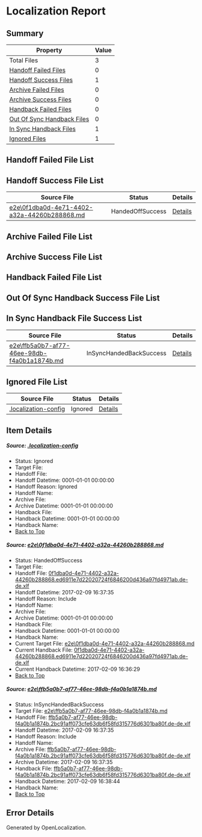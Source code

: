 # <a name='report-top'></a> Localization Report

## Summary
 Property | Value 
 -------- | ----- 
 Total Files | 3
[ Handoff Failed Files ](#handoff-failed-list)| 0
[ Handoff Success Files ](#handoff-success-list)| 1
[ Archive Failed Files ](#archive-failed-list)| 0
[ Archive Success Files ](#archive-success-list)| 0
[ Handback Failed Files ](#handback-failed-list)| 0
[ Out Of Sync Handback Files ](#outofsync-handback-success-list)| 0
[ In Sync Handback Files ](#insync-handback-success-list)| 1
[ Ignored Files ](#ignored-list)| 1

## <a name='handoff-failed-list'></a> Handoff Failed File List

## <a name='handoff-success-list'></a> Handoff Success File List
 Source File | Status | Details 
 ----------- | ------ | ------- 
 [e2e\0f1dba0d-4e71-4402-a32a-44260b288868.md](https://github.com/OpenLocalizationTestOrg/ol-test0/blob/b404e883d6364b12b4306ce31f2c67216917d504/e2e/0f1dba0d-4e71-4402-a32a-44260b288868.md) | HandedOffSuccess | [Details](#849ddd42a7ea2b9afe885b25168270e1db4b83c91)

## <a name='archive-failed-list'></a> Archive Failed File List

## <a name='archive-success-list'></a> Archive Success File List

## <a name='handback-failed-list'></a> Handback Failed File List

## <a name='outofsync-handback-success-list'></a> Out Of Sync Handback Success File List

## <a name='insync-handback-success-list'></a> In Sync Handback File Success List
 Source File | Status | Details 
 ----------- | ------ | ------- 
 [e2e\ffb5a0b7-af77-46ee-98db-f4a0b1a1874b.md](https://github.com/OpenLocalizationTestOrg/ol-test0/blob/b404e883d6364b12b4306ce31f2c67216917d504/e2e/ffb5a0b7-af77-46ee-98db-f4a0b1a1874b.md) | InSyncHandedBackSuccess | [Details](#83b957e0eb6364424891aabba9622273ac0961ec2)

## <a name='ignored-list'></a> Ignored File List
 Source File | Status | Details 
 ----------- | ------ | ------- 
 [.localization-config](https://github.com/OpenLocalizationTestOrg/ol-test0/blob/b404e883d6364b12b4306ce31f2c67216917d504/.localization-config) | Ignored | [Details](#cb0632cf59c1387fc1742bfb9fa3c47f87e2e5c90)

## Item Details
##### <a name='cb0632cf59c1387fc1742bfb9fa3c47f87e2e5c90'></a> Source: [.localization-config](https://github.com/OpenLocalizationTestOrg/ol-test0/blob/b404e883d6364b12b4306ce31f2c67216917d504/.localization-config)
* Status: Ignored
* Target File: 
* Handoff File: 
* Handoff Datetime: 0001-01-01 00:00:00
* Handoff Reason: Ignored
* Handoff Name: 
* Archive File: 
* Archive Datetime: 0001-01-01 00:00:00
* Handback File: 
* Handback Datetime: 0001-01-01 00:00:00
* Handback Name: 
* [Back to Top](#report-top)

##### <a name='849ddd42a7ea2b9afe885b25168270e1db4b83c91'></a> Source: [e2e\0f1dba0d-4e71-4402-a32a-44260b288868.md](https://github.com/OpenLocalizationTestOrg/ol-test0/blob/b404e883d6364b12b4306ce31f2c67216917d504/e2e/0f1dba0d-4e71-4402-a32a-44260b288868.md)
* Status: HandedOffSuccess
* Target File: 
* Handoff File: [0f1dba0d-4e71-4402-a32a-44260b288868.ed6911e7d22020724f6846200d436a97fd4971ab.de-de.xlf](https://github.com/OpenLocalizationTestOrg/ol-test0-handoff/blob/08da03f1718b3d2c860e235bf30b31a06c6ada9f/ol-handoff/OpenLocalizationTestOrg/ol-test0-dede/shujia/ht/0f1dba0d-4e71-4402-a32a-44260b288868.ed6911e7d22020724f6846200d436a97fd4971ab.de-de.xlf)
* Handoff Datetime: 2017-02-09 16:37:35
* Handoff Reason: Include
* Handoff Name: 
* Archive File: 
* Archive Datetime: 0001-01-01 00:00:00
* Handback File: 
* Handback Datetime: 0001-01-01 00:00:00
* Handback Name: 
* Current Target File: [e2e\0f1dba0d-4e71-4402-a32a-44260b288868.md](https://github.com/OpenLocalizationTestOrg/ol-test0-dede/blob/bb9dab9594f256e32d8769b25579b682726cc650/e2e/0f1dba0d-4e71-4402-a32a-44260b288868.md)
* Current Handback File: [0f1dba0d-4e71-4402-a32a-44260b288868.ed6911e7d22020724f6846200d436a97fd4971ab.de-de.xlf](https://github.com/OpenLocalizationTestOrg/ol-test0-handback/blob/2c2e8387a3244b3b2986ea1b2f672d387db6f801/ol-handback/OpenLocalizationTestOrg/ol-test0-dede/shujia/ht/0f1dba0d-4e71-4402-a32a-44260b288868.ed6911e7d22020724f6846200d436a97fd4971ab.de-de.xlf)
* Current Handback Datetime: 2017-02-09 16:36:29
* [Back to Top](#report-top)

##### <a name='83b957e0eb6364424891aabba9622273ac0961ec2'></a> Source: [e2e\ffb5a0b7-af77-46ee-98db-f4a0b1a1874b.md](https://github.com/OpenLocalizationTestOrg/ol-test0/blob/b404e883d6364b12b4306ce31f2c67216917d504/e2e/ffb5a0b7-af77-46ee-98db-f4a0b1a1874b.md)
* Status: InSyncHandedBackSuccess
* Target File: [e2e\ffb5a0b7-af77-46ee-98db-f4a0b1a1874b.md](https://github.com/OpenLocalizationTestOrg/ol-test0-dede/blob/752b45d815ec1560f4ccae7b560c5653848f3dde/e2e/ffb5a0b7-af77-46ee-98db-f4a0b1a1874b.md)
* Handoff File: [ffb5a0b7-af77-46ee-98db-f4a0b1a1874b.2bc91aff073cfe63db6f58fd315776d6301ba80f.de-de.xlf](https://github.com/OpenLocalizationTestOrg/ol-test0-handoff/blob/08da03f1718b3d2c860e235bf30b31a06c6ada9f/ol-handoff/OpenLocalizationTestOrg/ol-test0-dede/shujia/ht/ffb5a0b7-af77-46ee-98db-f4a0b1a1874b.2bc91aff073cfe63db6f58fd315776d6301ba80f.de-de.xlf)
* Handoff Datetime: 2017-02-09 16:37:35
* Handoff Reason: Include
* Handoff Name: 
* Archive File: [ffb5a0b7-af77-46ee-98db-f4a0b1a1874b.2bc91aff073cfe63db6f58fd315776d6301ba80f.de-de.xlf](https://github.com/OpenLocalizationTestOrg/ol-test0-handoff/blob/aa73763fa5ffa055a3e528ac21ddc053c08b37ca/ol-archive/OpenLocalizationTestOrg/ol-test0-dede/shujia/ht/ffb5a0b7-af77-46ee-98db-f4a0b1a1874b.2bc91aff073cfe63db6f58fd315776d6301ba80f.de-de.xlf)
* Archive Datetime: 2017-02-09 16:37:35
* Handback File: [ffb5a0b7-af77-46ee-98db-f4a0b1a1874b.2bc91aff073cfe63db6f58fd315776d6301ba80f.de-de.xlf](https://github.com/OpenLocalizationTestOrg/ol-test0-handback/blob/3b1b1bfc6d7906a5ac244992ba74059a222b7ced/ol-handback/OpenLocalizationTestOrg/ol-test0-dede/shujia/ht/ffb5a0b7-af77-46ee-98db-f4a0b1a1874b.2bc91aff073cfe63db6f58fd315776d6301ba80f.de-de.xlf)
* Handback Datetime: 2017-02-09 16:38:44
* Handback Name: 
* [Back to Top](#report-top)


## Error Details

Generated by OpenLocalization.
